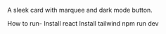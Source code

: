 A sleek card with marquee and dark mode button.

How to run-
Install react
Install tailwind
npm run dev
